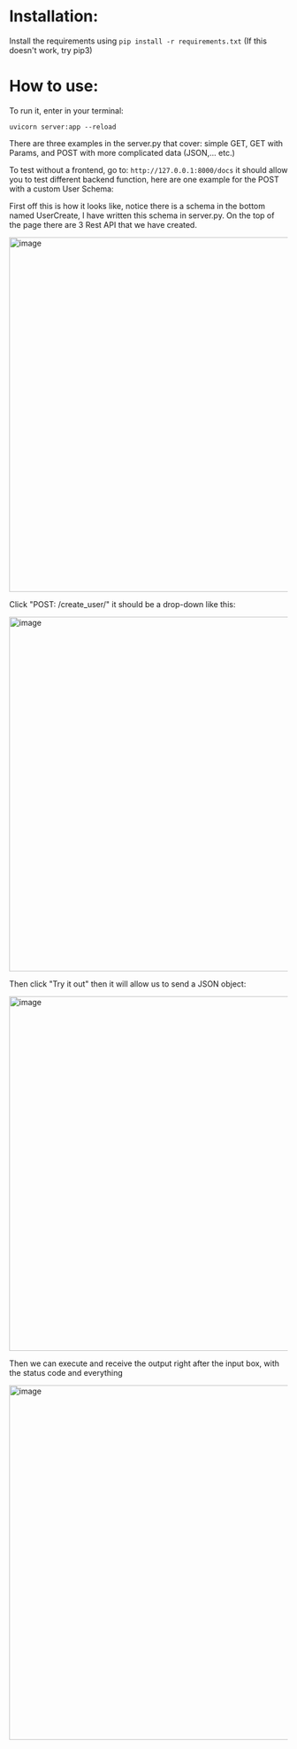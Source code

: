 # Installation:

Install the requirements using `pip install -r requirements.txt` (If this doesn't work, try pip3)

# How to use:

To run it, enter in your terminal:

`uvicorn server:app --reload`

There are three examples in the server.py that cover: simple GET, GET with Params, and POST with more complicated data (JSON,... etc.)

To test without a frontend, go to: `http://127.0.0.1:8000/docs` it should allow you to test different backend function, here are one example for the POST with a custom User Schema:

First off this is how it looks like, notice there is a schema in the bottom named UserCreate, I have written this schema in server.py. On the top of the page there are 3 Rest API that we have created.

<img width="640" alt="image" src="https://github.com/SMUEric1127/CS5330-Python-Backend/assets/85500156/45bb85d1-d9bf-402b-a2e9-2cb775e2bb2d">

Click "POST: /create_user/" it should be a drop-down like this:

<img width="640" alt="image" src="https://github.com/SMUEric1127/CS5330-Python-Backend/assets/85500156/a31c1c6b-bcdd-4396-9676-c928c273e8a5">

Then click "Try it out" then it will allow us to send a JSON object:

<img width="640" alt="image" src="https://github.com/SMUEric1127/CS5330-Python-Backend/assets/85500156/6f64af48-3ea4-4e97-80fa-e1b39fac8049">

Then we can execute and receive the output right after the input box, with the status code and everything

<img width="640" alt="image" src="https://github.com/SMUEric1127/CS5330-Python-Backend/assets/85500156/c9ffc24c-2bb4-411d-bc06-9ea2e7545b6f">
